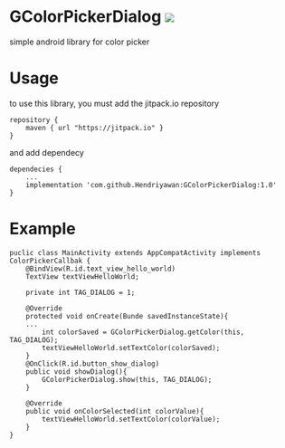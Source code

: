 # GColorPickerDialog [![](https://jitpack.io/v/Hendriyawan/GColorPickerDialog.svg)](https://jitpack.io/#Hendriyawan/GColorPickerDialog)
simple android library for color picker

# Usage
to use this library, you must add the jitpack.io repository

```
repository {
	maven { url "https://jitpack.io" }
}
```

and add dependecy
```
dependecies {
	...
	implementation 'com.github.Hendriyawan:GColorPickerDialog:1.0'
}
```

# Example
```
puclic class MainActivity extends AppCompatActivity implements ColorPickerCallbak {
	@BindView(R.id.text_view_hello_world)
	TextView textViewHelloWorld;

	private int TAG_DIALOG = 1;
	
	@Override
	protected void onCreate(Bunde savedInstanceState){
	...
		int colorSaved = GColorPickerDialog.getColor(this, TAG_DIALOG);
		textViewHelloWorld.setTextColor(colorSaved);
	}
	@OnClick(R.id.button_show_dialog)
	public void showDialog(){
		GColorPickerDialog.show(this, TAG_DIALOG);
	}

	@Override
	public void onColorSelected(int colorValue){
		textViewHelloWorld.setTextColor(colorValue);
	}
}
```
